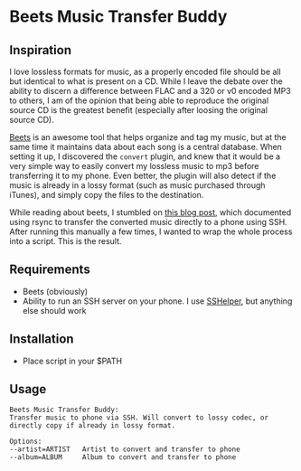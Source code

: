 # Beets Music Transfer Buddy

## Inspiration

I love lossless formats for music, as a properly encoded file should be all but identical to what is present on a CD. While I leave the debate over the ability to discern a difference between FLAC and a 320 or v0 encoded MP3 to others, I am of the opinion that being able to reproduce the original source CD is the greatest benefit (especially after loosing the original source CD).

[Beets](https://beets.io) is an awesome tool that helps organize and tag my music, but at the same time it maintains data about each song is a central database. When setting it up, I discovered the `convert` plugin, and knew that it would be a very simple way to easily convert my lossless music to mp3 before transferring it to my phone. Even better, the plugin will also detect if the music is already in a lossy format (such as music purchased through iTunes), and simply copy the files to the destination.

While reading about beets, I stumbled on [this blog post](https://blog.thomastoye.be/how-i-manage-my-music-on-linux-56c09ad43a00), which documented using rsync to transfer the converted music directly to a phone using SSH. After running this manually a few times, I wanted to wrap the whole process into a script. This is the result.

## Requirements

* Beets (obviously)
* Ability to run an SSH server on your phone. I use [SSHelper](https://arachnoid.com/android/SSHelper/index.html), but anything else should work

## Installation

* Place script in your $PATH

## Usage

```
Beets Music Transfer Buddy:
Transfer music to phone via SSH. Will convert to lossy codec, or directly copy if already in lossy format.

Options:
--artist=ARTIST   Artist to convert and transfer to phone
--album=ALBUM     Album to convert and transfer to phone
```